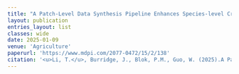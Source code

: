 ```yaml
---
title: "A Patch-Level Data Synthesis Pipeline Enhances Species-level Crop and Weed Segmentation in Natural Agricultural Scenes"
layout: publication
entries_layout: list
classes: wide
date: 2025-01-09
venue: 'Agriculture'
paperurl: 'https://www.mdpi.com/2077-0472/15/2/138'
citation: '<u>Li, T.</u>, Burridge, J., Blok, P.M., Guo, W. (2025).A Patch-Level Data Synthesis Pipeline Enhances Species-level Crop and Weed Segmentation in Natural Agricultural Scenes. Agriculture 15:2, 138.'
---
```

